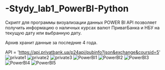 # -Stydy_lab1_PowerBI-Python
Скрипт для программы визуализации данных POWER BI
API позволяет получить информацию о наличных курсах валют ПриватБанка и НБУ на текущую дату или выбранную дату.

Архив хранит данные за последние 4 года.

API = 'https://api.privatbank.ua/p24api/pubinfo?json&exchange&coursid=5'
![private1](https://user-images.githubusercontent.com/25823253/133733984-df2aea59-cbe7-4509-a23d-b6ded01b60c0.png)
![private2](https://user-images.githubusercontent.com/25823253/133734165-19b311a9-435e-48c5-8a59-feb09b3b0c28.png)
![private3](https://user-images.githubusercontent.com/25823253/133734317-76b28629-52c5-482b-b554-a749d4292743.png)
![PowerBI1](https://user-images.githubusercontent.com/25823253/133734483-c34a2aeb-88c2-450e-ae7d-9a8ff4ab2a43.png)
![PowerBI2](https://user-images.githubusercontent.com/25823253/133734598-2daaca7f-03ba-4f7a-b5ee-0d75cf14d5ca.png)
![PowerBI3](https://user-images.githubusercontent.com/25823253/133734668-6f634bed-04e6-4f7c-871e-d5ac8acd07db.png)
![PowerBI4](https://user-images.githubusercontent.com/25823253/133734774-546a8e7c-761a-40db-a8dd-8c31a54d4bf2.png)
![PowerBI5](https://user-images.githubusercontent.com/25823253/133734869-809067af-50ca-41e2-a46a-4f1630c7e8a8.png)


